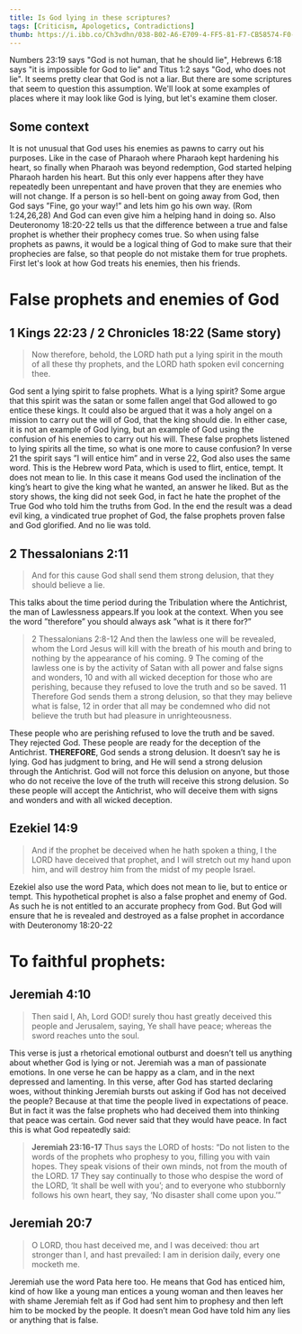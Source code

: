 ```yaml
---
title: Is God lying in these scriptures?
tags: [Criticism, Apologetics, Contradictions]
thumb: https://i.ibb.co/Ch3vdhn/038-B02-A6-E709-4-FF5-81-F7-CB58574-F0-F3-C.jpg
---
```

Numbers 23:19 says "God is not human, that he should lie", Hebrews 6:18 says "it is impossible for God to lie" and Titus 1:2 says "God, who does not lie". It seems pretty clear that God is not a liar. But there are some scriptures that seem to question this assumption. We'll look at some examples of places where it may look like God is lying, but let's examine them closer.

## Some context

It is not unusual that God uses his enemies as pawns to carry out his purposes. Like in the case of Pharaoh where Pharaoh kept hardening his heart, so finally when Pharaoh was beyond redemption, God started helping Pharaoh harden his heart. But this only ever happens after they have repeatedly been unrepentant and have proven that they are enemies who will not change. If a person is so hell-bent on going away from God, then God says ”Fine, go your way!” and lets him go his own way. (Rom 1:24,26,28) And God can even give him a helping hand in doing so. Also Deuteronomy 18:20-22 tells us that the difference between a true and false prophet is whether their prophecy comes true. So when using false prophets as pawns, it would be a logical thing of God to make sure that their prophecies are false, so that people do not mistake them for true prophets. First let's look at how God treats his enemies, then his friends.

# False prophets and enemies of God

## 1 Kings 22:23 / 2 Chronicles 18:22 (Same story)

> Now therefore, behold, the LORD hath put a lying spirit in the mouth of all these thy prophets, and the LORD hath spoken evil concerning thee.

God sent a lying spirit to false prophets. What is a lying spirit? Some argue that this spirit was the satan or some fallen angel that God allowed to go entice these kings. It could also be argued that it was a holy angel on a mission to carry out the will of God, that the king should die. In either case, it is not an example of God lying, but an example of God using the confusion of his enemies to carry out his will. These false prophets listened to lying spirits all the time, so what is one more to cause confusion? In verse 21 the spirit says ”I will entice him” and in verse 22, God also uses the same word. This is the Hebrew word Pata, which is used to flirt, entice, tempt. It does not mean to lie. In this case it means God used the inclination of the king’s heart to give the king what he wanted, an answer he liked. But as the story shows, the king did not seek God, in fact he hate the prophet of the True God who told him the truths from God. In the end the result was a dead evil king, a vindicated true prophet of God, the false prophets proven false and God glorified. And no lie was told.

## 2 Thessalonians 2:11

> And for this cause God shall send them strong delusion, that they should believe a lie.

This talks about the time period during the Tribulation where the Antichrist, the man of Lawlessness appears.If you look at the context. When you see the word ”therefore” you should always ask ”what is it there for?”

> 2 Thessalonians 2:8-12 And then the lawless one will be revealed, whom the Lord Jesus will kill with the breath of his mouth and bring to nothing by the appearance of his coming. 9 The coming of the lawless one is by the activity of Satan with all power and false signs and wonders, 10 and with all wicked deception for those who are perishing, because they refused to love the truth and so be saved. 11 Therefore God sends them a strong delusion, so that they may believe what is false, 12 in order that all may be condemned who did not believe the truth but had pleasure in unrighteousness.

These people who are perishing refused to love the truth and be saved. They rejected God. These people are ready for the deception of the Antichrist. **THEREFORE**, God sends a strong delusion. It doesn’t say he is lying. God has judgment to bring, and He will send a strong delusion through the Antichrist. God will not force this delusion on anyone, but those who do not receive the love of the truth will receive this strong delusion. So these people will accept the Antichrist, who will deceive them with signs and wonders and with all wicked deception.

## Ezekiel 14:9

> And if the prophet be deceived when he hath spoken a thing, I the LORD have deceived that prophet, and I will stretch out my hand upon him, and will destroy him from the midst of my people Israel.

Ezekiel also use the word Pata, which does not mean to lie, but to entice or tempt. This hypothetical prophet is also a false prophet and enemy of God. As such he is not entitled to an accurate prophecy from God. But God will ensure that he is revealed and destroyed as a false prophet in accordance with Deuteronomy 18:20-22

# To faithful prophets:

## Jeremiah 4:10

> Then said I, Ah, Lord GOD! surely thou hast greatly deceived this people and Jerusalem, saying, Ye shall have peace; whereas the sword reaches unto the soul.

This verse is just a rhetorical emotional outburst and doesn’t tell us anything about whether God is lying or not. Jeremiah was a man of passionate emotions. In one verse he can be happy as a clam, and in the next depressed and lamenting. In this verse, after God has started declaring woes, without thinking Jeremiah bursts out asking if God has not deceived the people? Because at that time the people lived in expectations of peace. But in fact it was the false prophets who had deceived them into thinking that peace was certain. God never said that they would have peace. In fact this is what God repeatedly said:

> **Jeremiah 23:16-17** Thus says the LORD of hosts: “Do not listen to the words of the prophets who prophesy to you, filling you with vain hopes. They speak visions of their own minds, not from the mouth of the LORD. 17 They say continually to those who despise the word of the LORD, ‘It shall be well with you’; and to everyone who stubbornly follows his own heart, they say, ‘No disaster shall come upon you.’”

## Jeremiah 20:7

> O LORD, thou hast deceived me, and I was deceived: thou art stronger than I, and hast prevailed: I am in derision daily, every one mocketh me.

Jeremiah use the word Pata here too. He means that God has enticed him, kind of how like a young man entices a young woman and then leaves her with shame Jeremiah felt as if God had sent him to prophesy and then left him to be mocked by the people. It doesn’t mean God have told him any lies or anything that is false.
